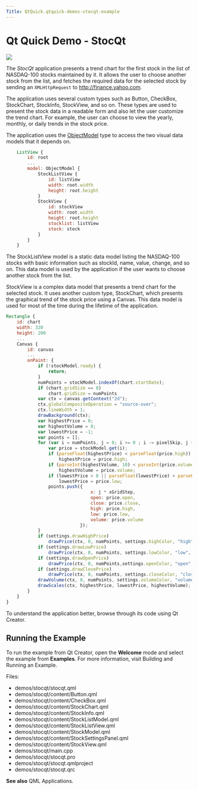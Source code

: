 ```yaml
---
Title: QtQuick.qtquick-demos-stocqt-example
---
```

        
Qt Quick Demo - StocQt
======================

<span class="subtitle"></span>
<span id="details"></span>
![](https://developer.ubuntu.com/static/devportal_uploaded/6ca5008e-3534-4654-8f4f-05ce96ae9abf-api/apps/qml/sdk-15.04.6/qtquick-demos-stocqt-example/images/qtquick-demo-stocqt.png)

The *StocQt* application presents a trend chart for the first stock in the list of NASDAQ-100 stocks maintained by it. It allows the user to choose another stock from the list, and fetches the required data for the selected stock by sending an `XMLHttpRequest` to http://finance.yahoo.com.

The application uses several custom types such as Button, CheckBox, StockChart, StockInfo, StockView, and so on. These types are used to present the stock data in a readable form and also let the user customize the trend chart. For example, the user can choose to view the yearly, monthly, or daily trends in the stock price.

The application uses the [ObjectModel](https://developer.ubuntu.comapps/qml/sdk-15.04.6/QtQuick.views/#objectmodel) type to access the two visual data models that it depends on.

``` qml
    ListView {
        id: root
        ...
        model: ObjectModel {
            StockListView {
                id: listView
                width: root.width
                height: root.height
            }
            StockView {
                id: stockView
                width: root.width
                height: root.height
                stocklist: listView
                stock: stock
            }
        }
    }
```

The StockListView model is a static data model listing the NASDAQ-100 stocks with basic information such as stockId, name, value, change, and so on. This data model is used by the application if the user wants to choose another stock from the list.

StockView is a complex data model that presents a trend chart for the selected stock. It uses another custom type, StockChart, which presents the graphical trend of the stock price using a Canvas. This data model is used for most of the time during the lifetime of the application.

``` qml
Rectangle {
    id: chart
    width: 320
    height: 200
    ...
    Canvas {
        id: canvas
        ...
        onPaint: {
            if (!stockModel.ready) {
                return;
            }
            numPoints = stockModel.indexOf(chart.startDate);
            if (chart.gridSize == 0)
                chart.gridSize = numPoints
            var ctx = canvas.getContext("2d");
            ctx.globalCompositeOperation = "source-over";
            ctx.lineWidth = 1;
            drawBackground(ctx);
            var highestPrice = 0;
            var highestVolume = 0;
            var lowestPrice = -1;
            var points = [];
            for (var i = numPoints, j = 0; i >= 0 ; i -= pixelSkip, j += pixelSkip) {
                var price = stockModel.get(i);
                if (parseFloat(highestPrice) < parseFloat(price.high))
                    highestPrice = price.high;
                if (parseInt(highestVolume, 10) < parseInt(price.volume, 10))
                    highestVolume = price.volume;
                if (lowestPrice < 0 || parseFloat(lowestPrice) > parseFloat(price.low))
                    lowestPrice = price.low;
                points.push({
                                x: j * xGridStep,
                                open: price.open,
                                close: price.close,
                                high: price.high,
                                low: price.low,
                                volume: price.volume
                            });
            }
            if (settings.drawHighPrice)
                drawPrice(ctx, 0, numPoints, settings.highColor, "high", points, highestPrice, lowestPrice);
            if (settings.drawLowPrice)
                drawPrice(ctx, 0, numPoints, settings.lowColor, "low", points, highestPrice, lowestPrice);
            if (settings.drawOpenPrice)
                drawPrice(ctx, 0, numPoints,settings.openColor, "open", points, highestPrice, lowestPrice);
            if (settings.drawClosePrice)
                drawPrice(ctx, 0, numPoints, settings.closeColor, "close", points, highestPrice, lowestPrice);
            drawVolume(ctx, 0, numPoints, settings.volumeColor, "volume", points, highestVolume);
            drawScales(ctx, highestPrice, lowestPrice, highestVolume);
        }
    }
}
```

To understand the application better, browse through its code using Qt Creator.

<span id="running-the-example"></span>
Running the Example
-------------------

To run the example from Qt Creator, open the **Welcome** mode and select the example from **Examples**. For more information, visit Building and Running an Example.

Files:

-   demos/stocqt/stocqt.qml
-   demos/stocqt/content/Button.qml
-   demos/stocqt/content/CheckBox.qml
-   demos/stocqt/content/StockChart.qml
-   demos/stocqt/content/StockInfo.qml
-   demos/stocqt/content/StockListModel.qml
-   demos/stocqt/content/StockListView.qml
-   demos/stocqt/content/StockModel.qml
-   demos/stocqt/content/StockSettingsPanel.qml
-   demos/stocqt/content/StockView.qml
-   demos/stocqt/main.cpp
-   demos/stocqt/stocqt.pro
-   demos/stocqt/stocqt.qmlproject
-   demos/stocqt/stocqt.qrc

**See also** QML Applications.


